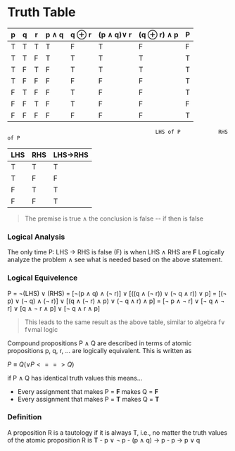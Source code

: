 
<h1><strong>Truth Table</strong></h1>

p|q|r|p ∧ q| q ⊕ r|(p ∧ q)∨ r| (q ⊕ r) ∧ p|P
-|-|-|-|-|-|-|-
T|T|T|T|F|T|F|F|F
T|T|F|T|T|T|T|T
T|F|T|F|T|T|T|T|T
T|F|F|F|F|F|F|T
F|T|F|F|T|F|F|T
F|F|T|F|T|F|F|F
F|F|F|F|F|F|F|T
									               LHS of P            RHS of P
									               
LHS|RHS|LHS->RHS
-|-|-
T|T|T
T|F|F
F|T|T
F|F|T

>The premise is true ∧ the conclusion is false -- if then is false

<h3>Logical Analysis</h3>
The only time P: LHS  -> RHS is false (F) is when LHS ∧ RHS are <strong>F</strong>
Logically analyze the problem ∧ see what is needed based on the above statement. 

<h3>Logical Equivelence</h3>

P = ¬(LHS) ∨ (RHS)
= [¬(p ∧ q) ∧ (¬ r)] ∨ [((q ∧ (¬ r)) ∨ (¬ q ∧ r)) ∨ p]
= [(¬ p) ∨ (¬ q) ∧ (¬ r)] ∨ [(q ∧ (¬ r) ∧ p) ∨ (¬ q ∧ r) ∧ p]
= [¬ p ∧ ¬ r] ∨ [¬ q ∧ ¬ r] ∨ [q ∧ ¬ r ∧ p] ∨ [¬ q ∧ r ∧ p]

>This leads to the same result as the above table, similar to algebra f∨ f∨mal logic

Compound propositions P ∧ Q are described in terms of atomic propositions p, q, r, ... are logically equivalent. This is written as

$P ≡ Q (∨ P <==> Q)$

if P ∧ Q has identical truth values this means...
- Every assignment that makes P = <strong>F</strong> makes Q = <strong>F</strong>
- Every assignment that makes P = <strong>T</strong> makes Q = <strong>T</strong>

<h3>Definition</h3>
A proposition R is a tautology if it is always T, i.e., no matter the truth values of the atomic proposition R is <strong>T</strong>
- p ∨ ¬ p
- (p ∧ q) -> p
- p -> p ∨ q


